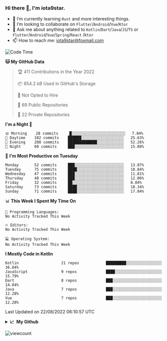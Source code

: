 ### Hi there 👋, I'm iota9star.

- 🌱 I’m currently learning `Rust` and more interesting things.
- 👯 I’m looking to collaborate on `Flutter`/`Android`/`Vue`/`Ktor`
- 💬 Ask me about anything related to `Kotlin`/`Dart`/`Java`/`JS`/`TS` or `Flutter`/`Android`/`Vue`/`Spring`/`React`
  /`Ktor`
- 📫 How to reach me: [iota9star@foxmail.com](iota9star@foxmail.com)



<!--START_SECTION:waka-->
![Code Time](http://img.shields.io/badge/Code%20Time-3%2C090%20hrs%2054%20mins-blue)

**🐱 My GitHub Data** 

> 🏆 411 Contributions in the Year 2022
 > 
> 📦 854.2 kB Used in GitHub's Storage 
 > 
> 🚫 Not Opted to Hire
 > 
> 📜 69 Public Repositories 
 > 
> 🔑 22 Private Repositories  
 > 
**I'm a Night 🦉** 

```text
🌞 Morning    28 commits     █░░░░░░░░░░░░░░░░░░░░░░░░   7.04% 
🌆 Daytime    102 commits    ██████░░░░░░░░░░░░░░░░░░░   25.63% 
🌃 Evening    208 commits    █████████████░░░░░░░░░░░░   52.26% 
🌙 Night      60 commits     ███░░░░░░░░░░░░░░░░░░░░░░   15.08%

```
📅 **I'm Most Productive on Tuesday** 

```text
Monday       52 commits     ███░░░░░░░░░░░░░░░░░░░░░░   13.07% 
Tuesday      75 commits     ████░░░░░░░░░░░░░░░░░░░░░   18.84% 
Wednesday    47 commits     ███░░░░░░░░░░░░░░░░░░░░░░   11.81% 
Thursday     48 commits     ███░░░░░░░░░░░░░░░░░░░░░░   12.06% 
Friday       32 commits     ██░░░░░░░░░░░░░░░░░░░░░░░   8.04% 
Saturday     73 commits     ████░░░░░░░░░░░░░░░░░░░░░   18.34% 
Sunday       71 commits     ████░░░░░░░░░░░░░░░░░░░░░   17.84%

```


📊 **This Week I Spent My Time On** 

```text
💬 Programming Languages: 
No Activity Tracked This Week

🔥 Editors: 
No Activity Tracked This Week

💻 Operating System: 
No Activity Tracked This Week

```

**I Mostly Code in Kotlin** 

```text
Kotlin                   21 repos            █████████░░░░░░░░░░░░░░░░   36.84% 
JavaScript               9 repos             ████░░░░░░░░░░░░░░░░░░░░░   15.79% 
Dart                     8 repos             ███░░░░░░░░░░░░░░░░░░░░░░   14.04% 
Java                     7 repos             ███░░░░░░░░░░░░░░░░░░░░░░   12.28% 
Vue                      7 repos             ███░░░░░░░░░░░░░░░░░░░░░░   12.28%

```



 Last Updated on 22/08/2022 06:10:57 UTC
<!--END_SECTION:waka-->

<details>
  <summary><b>📈&nbsp;&nbsp;My Github</b></summary>
  <br>
  <img src='https://github-profile-trophy.vercel.app/?username=iota9star'>
  <img src='https://bad-apple-github-readme.vercel.app/api?show_bg=1&username=iota9star&hide_title=true'>
  <img src='http://cr-skills-chart-widget.azurewebsites.net/api/api?username=iota9star'>
</details>


![viewcount](https://count.getloli.com/get/@iota9star?theme=rule34)
